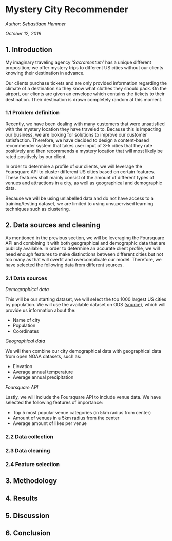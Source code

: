 # Mystery City Recommender

*Author: Sebastiaan Hemmer*

*October 12, 2019*

## 1. Introduction
My imaginary traveling agency ‘*Sacramentum*’ has a unique different proposition; we offer mystery trips to different US cities without our clients knowing their destination in advance.

Our clients purchase tickets and are only provided information regarding the climate of a destination so they know what clothes they should pack. On the airport, our clients are given an envelope which contains the tickets to their destination. Their destination is drawn completely random at this moment.

### 1.1 Problem definition
Recently, we have been dealing with many customers that were unsatisfied with the mystery location they have traveled to. Because this is impacting our business, we are looking for solutions to improve our customer satisfaction. Therefore, we have decided to design a content-based recommender system that takes user input of 3-5 cities that they rate positively and then recommends a mystery location that will most likely be rated positively by our client.

In order to determine a profile of our clients, we will leverage the Foursquare API to cluster different US cities based on certain features. These features shall mainly consist of the amount of different types of venues and attractions in a city, as well as geographical and demographic data.

Because we will be using unlabelled data and do not have access to a training/testing dataset, we are limited to using unsupervised learning techniques such as clustering.

## 2. Data sources and cleaning
As mentioned in the previous section, we will be leveraging the Foursquare API and combining it with both geographical and demographic data that are publicly available. In order to determine an accurate client profile, we will need enough features to make distinctions between different cities but not too many as that will overfit and overcomplicate our model. Therefore, we have selected the following data from different sources.

### 2.1 Data sources
*Demographical data*

This will be our starting dataset, we will select the top 1000 largest US cities by population. We will use the available dataset on ODS ([source](https://public.opendatasoft.com/explore/embed/dataset/1000-largest-us-cities-by-population-with-geographic-coordinates/table/?sort=-rank)), which will provide us information about the:
-	Name of city
-	Population
-	Coordinates

*Geographical data*

We will then combine our city demographical data with geographical data from open NOAA datasets, such as:
-	Elevation
-	Average annual temperature
-	Average annual precipitation

*Foursquare API*

Lastly, we will include the Foursquare API to include venue data. We have selected the following features of importance:
-	Top 5 most popular venue categories (in 5km radius from center)
-	Amount of venues in a 5km radius from the center
-	Average amount of likes per venue

### 2.2 Data collection

### 2.3 Data cleaning

### 2.4 Feature selection

## 3. Methodology

## 4. Results

## 5. Discussion

## 6. Conclusion

